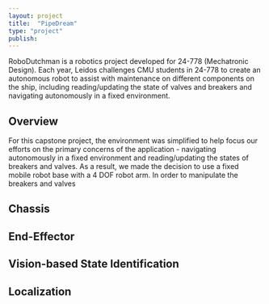 ```yaml
---
layout: project
title:  "PipeDream"
type: "project"
publish: 
---
```


RoboDutchman is a robotics project developed for 24-778 (Mechatronic Design). Each year, Leidos challenges CMU students in 24-778 to create an autonomous robot to assist with maintenance on different components on the ship, including reading/updating the state of valves and breakers and navigating autonomously in a fixed environment. 

<!--more-->
 
## Overview

For this capstone project, the environment was simplified to help focus our efforts on the primary concerns of the application - navigating autonomously in a fixed environment and reading/updating the states of breakers and valves. As a result, we made the decision to use a fixed mobile robot base with a 4 DOF robot arm. In order to manipulate the breakers and valves

## Chassis 

## End-Effector

## Vision-based State Identification

## Localization